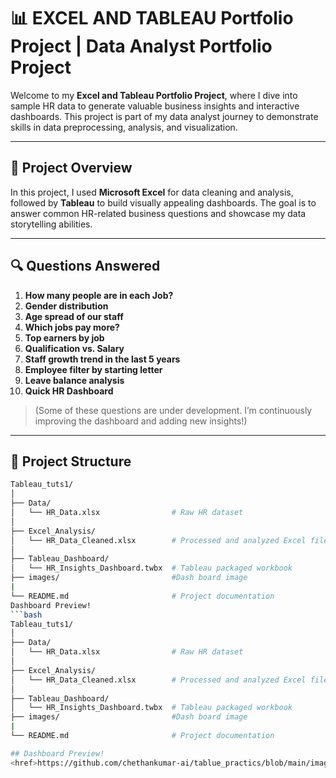 # 📊 EXCEL AND TABLEAU Portfolio Project | Data Analyst Portfolio Project

Welcome to my **Excel and Tableau Portfolio Project**, where I dive into sample HR data to generate valuable business insights and interactive dashboards. This project is part of my data analyst journey to demonstrate skills in data preprocessing, analysis, and visualization.

---

## 🚀 Project Overview

In this project, I used **Microsoft Excel** for data cleaning and analysis, followed by **Tableau** to build visually appealing dashboards. The goal is to answer common HR-related business questions and showcase my data storytelling abilities.

---

## 🔍 Questions Answered

1. **How many people are in each Job?**
2. **Gender distribution**
3. **Age spread of our staff**
4. **Which jobs pay more?**
5. **Top earners by job**
6. **Qualification vs. Salary**
7. **Staff growth trend in the last 5 years**
8. **Employee filter by starting letter**
9. **Leave balance analysis**
10. **Quick HR Dashboard**

> (Some of these questions are under development. I’m continuously improving the dashboard and adding new insights!)
> 

---

## 📁 Project Structure
```bash
Tableau_tuts1/
│
├── Data/
│   └── HR_Data.xlsx                # Raw HR dataset
│
├── Excel_Analysis/
│   └── HR_Data_Cleaned.xlsx        # Processed and analyzed Excel file
│
├── Tableau_Dashboard/
│   └── HR_Insights_Dashboard.twbx  # Tableau packaged workbook
├── images/                         #Dash board image
|
└── README.md                       # Project documentation
Dashboard Preview!
```bash
Tableau_tuts1/
│
├── Data/
│   └── HR_Data.xlsx                # Raw HR dataset
│
├── Excel_Analysis/
│   └── HR_Data_Cleaned.xlsx        # Processed and analyzed Excel file
│
├── Tableau_Dashboard/
│   └── HR_Insights_Dashboard.twbx  # Tableau packaged workbook
├── images/                         #Dash board image
|
└── README.md                       # Project documentation

## Dashboard Preview!
<href>https://github.com/chethankumar-ai/tablue_practics/blob/main/images/Screenshot%202025-04-16%20at%202.48.02%E2%80%AFPM.png <href>

